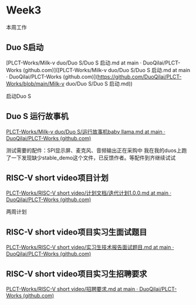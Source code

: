 # Week3

本周工作

## Duo S启动

[PLCT-Works/Milk-v duo/Duo S/Duo S 启动.md at main · DuoQilai/PLCT-Works (github.com)]([PLCT-Works/Milk-v duo/Duo S/Duo S 启动.md at main · DuoQilai/PLCT-Works (github.com)](https://github.com/DuoQilai/PLCT-Works/blob/main/Milk-v duo/Duo S/Duo S 启动.md))

启动Duo S

## Duo S 运行故事机

[PLCT-Works/Milk-v duo/Duo S/运行故事机baby llama.md at main · DuoQilai/PLCT-Works (github.com)](https://github.com/DuoQilai/PLCT-Works/blob/main/Milk-v%20duo/Duo%20S/%E8%BF%90%E8%A1%8C%E6%95%85%E4%BA%8B%E6%9C%BAbaby%20llama.md)

测试需要的配件：SPI显示屏、麦克风、音频输出正在采购中
我在我的duos上跑了一下发现缺少stable_demo这个文件，已反馈作者。等配件到齐继续试试

## RISC-V short video项目计划

[PLCT-Works/RISC-V short video/计划文档/迭代计划1.0.0.md at main · DuoQilai/PLCT-Works (github.com)](https://github.com/DuoQilai/PLCT-Works/blob/main/RISC-V%20short%20video/%E8%AE%A1%E5%88%92%E6%96%87%E6%A1%A3/%E8%BF%AD%E4%BB%A3%E8%AE%A1%E5%88%921.0.0.md)

两周计划

## RISC-V short video项目实习生面试题目

[PLCT-Works/RISC-V short video/实习生技术报告面试题目.md at main · DuoQilai/PLCT-Works (github.com)](https://github.com/DuoQilai/PLCT-Works/blob/main/RISC-V%20short%20video/%E5%AE%9E%E4%B9%A0%E7%94%9F%E6%8A%80%E6%9C%AF%E6%8A%A5%E5%91%8A%E9%9D%A2%E8%AF%95%E9%A2%98%E7%9B%AE.md)

## RISC-V short video项目实习生招聘要求

[PLCT-Works/RISC-V short video/招聘要求.md at main · DuoQilai/PLCT-Works (github.com)](https://github.com/DuoQilai/PLCT-Works/blob/main/RISC-V%20short%20video/%E6%8B%9B%E8%81%98%E8%A6%81%E6%B1%82.md)